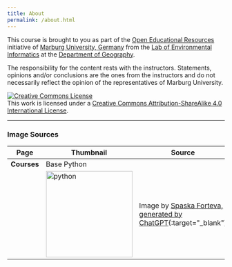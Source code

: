 ```yaml
---
title: About
permalink: /about.html
---
```


This course is brought to you as part of the [Open Educational Resources](https://oer.uni-marburg.de/ilias.php?ref_id=1647213&cmd=render&cmdClass=ilrepositorygui&cmdNode=wq&baseClass=ilRepositoryGUI) initiative 
of [Marburg University, Germany](https://www.uni-marburg.de/de) 
from the [Lab of Environmental Informatics](https://www.uni-marburg.de/en/fb19/disciplines/physisch/environmentalinformatics) at the [Department of Geography](https://www.uni-marburg.de/de/fb19).

The responsibility for the content rests with the instructors. Statements, opinions and/or conclusions are the ones from the instructors and do not necessarily reflect the opinion of the representatives of Marburg University.

<a rel="license" href="http://creativecommons.org/licenses/by-sa/4.0/"><img alt="Creative Commons License" style="border-width:0" src="https://i.creativecommons.org/l/by-sa/4.0/88x31.png" /></a><br />This work is licensed under a <a rel="license" href="http://creativecommons.org/licenses/by-sa/4.0/">Creative Commons Attribution-ShareAlike 4.0 International License</a>.

---


### Image Sources

|  Page | Thumbnail             | Source |
|------ | ----------------------|--------|
| **Courses** |  Base Python         |        |
|       | <img src="assets/images/courses/icon_Python.png" title="python_course" alt="python" height="200px" width="200px"> | Image by [Spaska Forteva, generated by ChatGPT](https://github.com/sforteva){:target="_blank"}     |
<!--

|       | <img src="assets/images/courses/icon_PS_radar.jpg" height="200px" width="200px">  |  Image by Luise Wraase  |

-->
